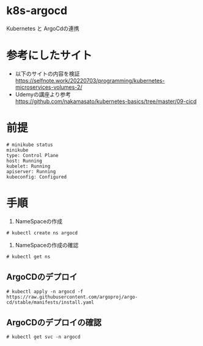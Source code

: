 # k8s-argocd
Kubernetes と ArgoCdの連携

# 参考にしたサイト
- 以下のサイトの内容を検証<br>
https://selfnote.work/20220703/programming/kubernetes-microservices-volumes-2/
- Udemyの講座より参考<br>
https://github.com/nakamasato/kubernetes-basics/tree/master/09-cicd

# 前提
~~~
# minikube status 
minikube
type: Control Plane
host: Running
kubelet: Running
apiserver: Running
kubeconfig: Configured
~~~
# 手順
1. NameSpaceの作成
~~~
# kubectl create ns argocd
~~~
1. NameSpaceの作成の確認
~~~
# kubectl get ns
~~~
## ArgoCDのデプロイ
~~~
# kubectl apply -n argocd -f https://raw.githubusercontent.com/argoproj/argo-cd/stable/manifests/install.yaml
~~~
## ArgoCDのデプロイの確認
~~~
# kubectl get svc -n argocd
~~~
